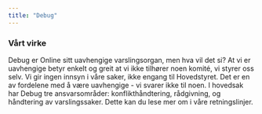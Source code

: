 ```yaml
---
title: "Debug"
---
```


### Vårt virke

Debug er Online sitt uavhengige varslingsorgan, men hva vil det si? At vi er uavhengige betyr enkelt og greit at vi ikke tilhører noen komité, vi styrer oss selv. Vi gir ingen innsyn i våre saker, ikke engang til Hovedstyret. Det er en av fordelene med å være uavhengige - vi svarer ikke til noen. I hovedsak har Debug tre ansvarsområder: konflikthåndtering, rådgivning, og håndtering av varslingssaker. Dette kan du lese mer om i våre retningslinjer.